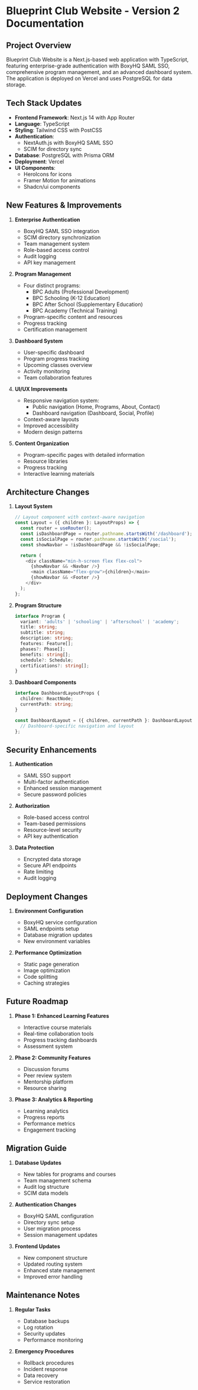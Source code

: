 # Blueprint Club Website - Version 2 Documentation

## Project Overview
Blueprint Club Website is a Next.js-based web application with TypeScript, featuring enterprise-grade authentication with BoxyHQ SAML SSO, comprehensive program management, and an advanced dashboard system. The application is deployed on Vercel and uses PostgreSQL for data storage.

## Tech Stack Updates
- **Frontend Framework**: Next.js 14 with App Router
- **Language**: TypeScript
- **Styling**: Tailwind CSS with PostCSS
- **Authentication**: 
  - NextAuth.js with BoxyHQ SAML SSO
  - SCIM for directory sync
- **Database**: PostgreSQL with Prisma ORM
- **Deployment**: Vercel
- **UI Components**: 
  - HeroIcons for icons
  - Framer Motion for animations
  - Shadcn/ui components

## New Features & Improvements

1. **Enterprise Authentication**
   - BoxyHQ SAML SSO integration
   - SCIM directory synchronization
   - Team management system
   - Role-based access control
   - Audit logging
   - API key management

2. **Program Management**
   - Four distinct programs:
     - BPC Adults (Professional Development)
     - BPC Schooling (K-12 Education)
     - BPC After School (Supplementary Education)
     - BPC Academy (Technical Training)
   - Program-specific content and resources
   - Progress tracking
   - Certification management

3. **Dashboard System**
   - User-specific dashboard
   - Program progress tracking
   - Upcoming classes overview
   - Activity monitoring
   - Team collaboration features

4. **UI/UX Improvements**
   - Responsive navigation system:
     - Public navigation (Home, Programs, About, Contact)
     - Dashboard navigation (Dashboard, Social, Profile)
   - Context-aware layouts
   - Improved accessibility
   - Modern design patterns

5. **Content Organization**
   - Program-specific pages with detailed information
   - Resource libraries
   - Progress tracking
   - Interactive learning materials

## Architecture Changes

1. **Layout System**
   ```typescript
   // Layout component with context-aware navigation
   const Layout = ({ children }: LayoutProps) => {
     const router = useRouter();
     const isDashboardPage = router.pathname.startsWith('/dashboard');
     const isSocialPage = router.pathname.startsWith('/social');
     const showNavbar = !isDashboardPage && !isSocialPage;

     return (
       <div className="min-h-screen flex flex-col">
         {showNavbar && <Navbar />}
         <main className="flex-grow">{children}</main>
         {showNavbar && <Footer />}
       </div>
     );
   };
   ```

2. **Program Structure**
   ```typescript
   interface Program {
     variant: 'adults' | 'schooling' | 'afterschool' | 'academy';
     title: string;
     subtitle: string;
     description: string;
     features: Feature[];
     phases?: Phase[];
     benefits: string[];
     schedule?: Schedule;
     certifications?: string[];
   }
   ```

3. **Dashboard Components**
   ```typescript
   interface DashboardLayoutProps {
     children: ReactNode;
     currentPath: string;
   }

   const DashboardLayout = ({ children, currentPath }: DashboardLayoutProps) => {
     // Dashboard-specific navigation and layout
   };
   ```

## Security Enhancements
1. **Authentication**
   - SAML SSO support
   - Multi-factor authentication
   - Enhanced session management
   - Secure password policies

2. **Authorization**
   - Role-based access control
   - Team-based permissions
   - Resource-level security
   - API key authentication

3. **Data Protection**
   - Encrypted data storage
   - Secure API endpoints
   - Rate limiting
   - Audit logging

## Deployment Changes
1. **Environment Configuration**
   - BoxyHQ service configuration
   - SAML endpoints setup
   - Database migration updates
   - New environment variables

2. **Performance Optimization**
   - Static page generation
   - Image optimization
   - Code splitting
   - Caching strategies

## Future Roadmap
1. **Phase 1: Enhanced Learning Features**
   - Interactive course materials
   - Real-time collaboration tools
   - Progress tracking dashboards
   - Assessment system

2. **Phase 2: Community Features**
   - Discussion forums
   - Peer review system
   - Mentorship platform
   - Resource sharing

3. **Phase 3: Analytics & Reporting**
   - Learning analytics
   - Progress reports
   - Performance metrics
   - Engagement tracking

## Migration Guide
1. **Database Updates**
   - New tables for programs and courses
   - Team management schema
   - Audit log structure
   - SCIM data models

2. **Authentication Changes**
   - BoxyHQ SAML configuration
   - Directory sync setup
   - User migration process
   - Session management updates

3. **Frontend Updates**
   - New component structure
   - Updated routing system
   - Enhanced state management
   - Improved error handling

## Maintenance Notes
1. **Regular Tasks**
   - Database backups
   - Log rotation
   - Security updates
   - Performance monitoring

2. **Emergency Procedures**
   - Rollback procedures
   - Incident response
   - Data recovery
   - Service restoration
